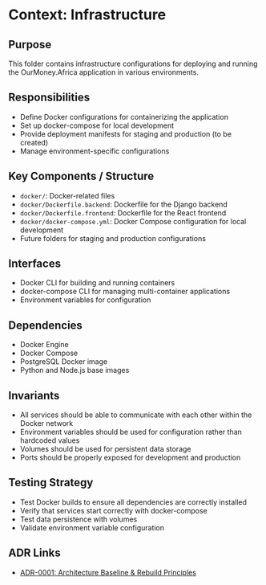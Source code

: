 # Context: Infrastructure

## Purpose
This folder contains infrastructure configurations for deploying and running the OurMoney.Africa application in various environments.

## Responsibilities
- Define Docker configurations for containerizing the application
- Set up docker-compose for local development
- Provide deployment manifests for staging and production (to be created)
- Manage environment-specific configurations

## Key Components / Structure
- `docker/`: Docker-related files
- `docker/Dockerfile.backend`: Dockerfile for the Django backend
- `docker/Dockerfile.frontend`: Dockerfile for the React frontend
- `docker/docker-compose.yml`: Docker Compose configuration for local development
- Future folders for staging and production configurations

## Interfaces
- Docker CLI for building and running containers
- docker-compose CLI for managing multi-container applications
- Environment variables for configuration

## Dependencies
- Docker Engine
- Docker Compose
- PostgreSQL Docker image
- Python and Node.js base images

## Invariants
- All services should be able to communicate with each other within the Docker network
- Environment variables should be used for configuration rather than hardcoded values
- Volumes should be used for persistent data storage
- Ports should be properly exposed for development and production

## Testing Strategy
- Test Docker builds to ensure all dependencies are correctly installed
- Verify that services start correctly with docker-compose
- Test data persistence with volumes
- Validate environment variable configuration

## ADR Links
- [ADR-0001: Architecture Baseline & Rebuild Principles](../adr/2024-06-04-architecture-baseline-and-rebuild-principles.md)
